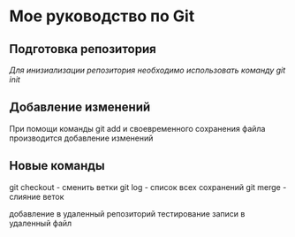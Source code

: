 # Мое руководство по Git

## Подготовка репозитория
  *Для инизиализации репозитория необходимо использовать команду git init*

## Добавление изменений

 При помощи команды git add и своевременного сохранения файла производится добавление изменений

## Новые команды
git checkout - сменить ветки
git log - список всех сохранений
git merge - слияние веток

добавление в удаленный репозиторий
тестирование записи в удаленный файл
